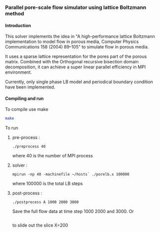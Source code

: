 ### Parallel pore-scale flow simulator using lattice Boltzmann method

#### Introduction

This solver implements the idea in "A high-performance lattice Boltzmann implementation to model flow in porous media, Computer Physics Communications 158 (2004) 89–105" to simulate flow in porous media.

It uses a sparse lattice representation for the pores part of the porous matrix.
Combined with the Orthogonal recursive bisection domain decomposition,
it can achieve a super linear parallel efficiency in MPI environment.

Currently, only single phase LB model and periodical boundary condition have been implemented.


#### Compiling and run
To compile use make

```bash
make
```

To run

1. pre-process  : 
    ```
    ./preprocess 40
    ``` 
    where 40 is the number of MPI process

2. solver       : 
    ```
    mpirun -np 40 -machinefile ~/hosts` ./porelb.x 100000
    ```
    where 100000 is the total LB steps

3. post-process : 
    ```
    ./postprocess A 1000 2000 3000
    ```
    Save the full flow data at time step 1000 2000 and 3000.  Or 
    ```./postprocess X 200 1000 2000 3000
    ```
    to slide out the slice X=200
